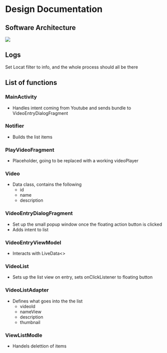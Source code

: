 # Design Documentation
## Software Architecture
![](https://user-images.githubusercontent.com/22556115/97812716-0c988300-1c38-11eb-8e17-40813dcea985.jpg)

## Logs
Set Locat filter to info, and the whole process should all be there

## List of functions
### MainActivity
- Handles intent coming from Youtube and sends bundle to VideoEntryDialogFragment
### Notifier
- Builds the list items
### PlayVideoFragment
- Placeholder, going to be replaced with a working videoPlayer
### Video
- Data class, contains the following
  - id 
  - name 
  - description
### VideoEntryDialogFragment
- Set up the small popup window once the floating action button is clicked
- Adds intent to list
### VideoEntryViewModel
- Interacts with LiveData<>
### VideoList
- Sets up the list view on entry, sets onClickListener to floating button
### VideoListAdapter
- Defines what goes into the the list
  - videoId
  - nameView
  - description
  - thumbnail
### ViewListModle
  - Handels delettion of items
  

